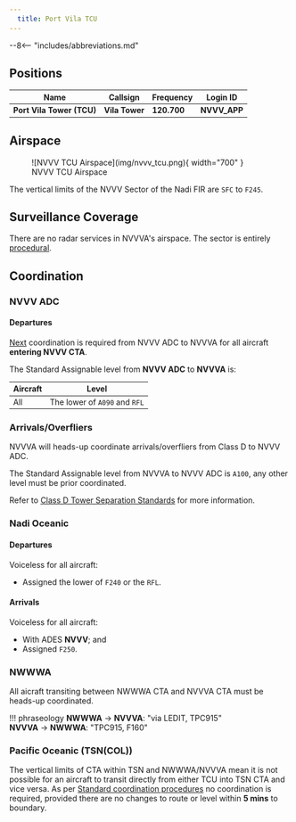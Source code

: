 ```yaml
---
  title: Port Vila TCU
---
```


--8<-- "includes/abbreviations.md"

## Positions

| Name                      | Callsign  | Frequency | Login ID    |
| ------------------------- | --------- | ---------------- | --------- |
| **Port Vila Tower (TCU)**	| **Vila Tower** | **120.700** | **NVVV_APP** | 

## Airspace
<figure markdown>
![NVVV TCU Airspace](img/nvvv_tcu.png){ width="700" }
  <figcaption>NVVV TCU Airspace</figcaption>
</figure>

The vertical limits of the NVVV Sector of the Nadi FIR are `SFC` to `F245`.


<!--- ## Sector Responsibilities
## Sequencing
## Runway Modes--->
## Surveillance Coverage
There are no radar services in NVVVA's airspace. The sector is entirely [procedural](../../../separation-standards/procedural/).
<!--## STAR Clearances
## STAR Clearance Expectation -->
## Coordination
### NVVV ADC
#### Departures
[Next](../../controller-skills/coordination.md#next) coordination is required from NVVV ADC to NVVVA for all aircraft **entering NVVV CTA**.

The Standard Assignable level from **NVVV ADC** to **NVVVA** is:

| Aircraft | Level |
| -------- | ----- |
| All | The lower of `A090` and `RFL` |

### Arrivals/Overfliers
NVVVA will heads-up coordinate arrivals/overfliers from Class D to NVVV ADC. 

The Standard Assignable level from NVVVA to NVVV ADC is `A100`, any other level must be prior coordinated.

Refer to [Class D Tower Separation Standards](../../../separation-standards/classd) for more information.

### Nadi Oceanic
#### Departures
Voiceless for all aircraft:

- Assigned the lower of `F240` or the `RFL`.

#### Arrivals
Voiceless for all aircraft:

- With ADES **NVVV**; and
- Assigned `F250`.

### NWWWA
All aicraft transiting between NWWWA CTA and NVVVA CTA must be heads-up coordinated.

!!! phraseology
    <span class="hotline">**NWWWA** -> **NVVVA**</span>: "via LEDIT, TPC915"  
    <span class="hotline">**NVVVA** -> **NWWWA**</span>: "TPC915, F160"

### Pacific Oceanic (TSN(COL))
The vertical limits of CTA within TSN and NWWWA/NVVVA mean it is not possible for an aircraft to transit directly from either TCU into TSN CTA and vice versa. As per [Standard coordination procedures](../../../controller-skills/coordination/#octa-coordination) no coordination is required, provided there are no changes to route or level within **5 mins** to boundary.